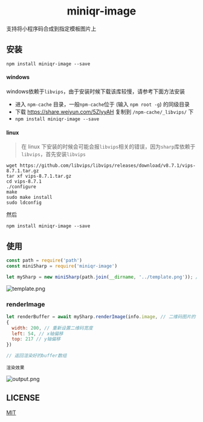 



<h1 align="center">
miniqr-image
</h1>

支持将小程序码合成到指定模板图片上


## 安装

```
npm install miniqr-image --save
```
#### windows
windows依赖于`libvips`，由于安装时候下载该库较慢，请参考下面方法安装
* 进入 `npm-cache` 目录，一般`npm-cache`位于 (输入 `npm root -g`) 的同级目录
* 下载 https://share.weiyun.com/5ZIyyAH 复制到 `/npm-cache/_libvips/` 下
* `npm install miniqr-image --save`

#### linux
> 在 linux 下安装的时候会可能会报`libvips`相关的错误，因为`sharp`库依赖于`libvips`，首先安装`libvips`
```
wget https://github.com/libvips/libvips/releases/download/v8.7.1/vips-8.7.1.tar.gz
tar xf vips-8.7.1.tar.gz
cd vips-8.7.1
./configure
make
sudo make install
sudo ldconfig
```

然后

```
npm install miniqr-image --save
```



## 使用



```js
const path = require('path')
const miniSharp = require('miniqr-image')

let mySharp = new miniSharp(path.join(__dirname, '../template.png')); // 传入指定的模板图片 如下图。

```

![template.png](https://i.loli.net/2018/11/16/5bee70edc46da.png)

### renderImage

```js
let renderBuffer = await mySharp.renderImage(info.image, // 二维码图片的 buffer 数组 
{ 
  width: 200, // 重新设置二维码宽度
  left: 54, // x轴偏移
  top: 217 // y轴偏移
})

// 返回渲染好的buffer数组
```

`渲染效果`

![output.png](https://i.loli.net/2018/11/16/5bee716374ba7.png)


## LICENSE
<a href="http://opensource.org/licenses/MIT">MIT</a>

